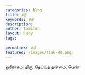 ```yaml
---
categories: blog
title: சிறீ
keywords: சிறீ
description: 
author: Tamilan
layout: Ruby
tags: 
 
permalink: சிறீ
featured: /images/ttak-48.png
---
```

  
ஓரிராகம், திரு, தெய்வத் தன்மை, பெண்  
